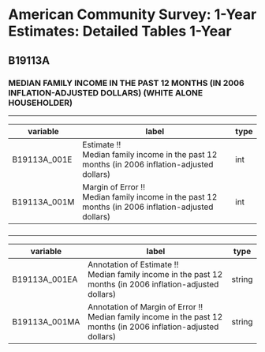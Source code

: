 # American Community Survey: 1-Year Estimates: Detailed Tables 1-Year

## B19113A

### MEDIAN FAMILY INCOME IN THE PAST 12 MONTHS (IN 2006 INFLATION-ADJUSTED DOLLARS) (WHITE ALONE HOUSEHOLDER)

___

| variable | label | type |
| ----- | ----- | ----- |
| B19113A_001E | Estimate !!<br>Median family income in the past 12 months (in 2006 inflation-adjusted dollars) | int |
| B19113A_001M | Margin of Error !!<br>Median family income in the past 12 months (in 2006 inflation-adjusted dollars) | int |
### 

___

| variable | label | type |
| ----- | ----- | ----- |
| B19113A_001EA | Annotation of Estimate !!<br>Median family income in the past 12 months (in 2006 inflation-adjusted dollars) | string |
| B19113A_001MA | Annotation of Margin of Error !!<br>Median family income in the past 12 months (in 2006 inflation-adjusted dollars) | string |

